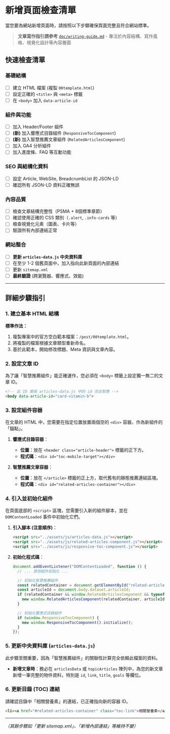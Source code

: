 # 新增頁面檢查清單

當您要為網站新增頁面時，請按照以下步驟確保頁面完整且符合網站標準。

> **文章寫作指引請參考** [`doc/writing-guide.md`](writing-guide.md) - 專注於內容結構、寫作風格、視覺化設計等內容層面

## 快速檢查清單

### 基礎結構
- [ ] 建立 HTML 檔案 (複製 `00template.html`)
- [ ] 設定正確的 `<title>` 與 `<meta>` 標籤
- [ ] 在 `<body>` 加入 `data-article-id`

### 組件與功能
- [ ] 加入 Header/Footer 組件
- [ ] **(新)** 加入響應式目錄組件 (`ResponsiveTocComponent`)
- [ ] **(新)** 加入智慧推薦文章組件 (`RelatedArticlesComponent`)
- [ ] 加入 GA4 分析組件
- [ ] 加入進度條、FAQ 等互動功能

### SEO 與結構化資料
- [ ] 設定 Article, WebSite, BreadcrumbList 的 JSON-LD
- [ ] 確認所有 JSON-LD 資料正確無誤

### 內容品質
- [ ] 檢查文章結構完整性（PSMA + 8個標準章節）
- [ ] 確認使用正確的 CSS 類別（`.alert`, `.info-cards` 等）
- [ ] 檢查視覺化元素（圖表、卡片等）
- [ ] 驗證所有內部連結正常

### 網站整合
- [ ] **更新 `articles-data.js` 中央資料庫**
- [ ] 在至少 1-2 個舊頁面中，加入指向此新頁面的內部連結
- [ ] 更新 `sitemap.xml`
- [ ] **最終驗證** (跨瀏覽器、響應式、效能)

---

## 詳細步驟指引

### 1. **建立基本 HTML 結構**

**標準作法：**
1.  複製專案中的官方空白範本檔案：`/post/00template.html`。
2.  將複製的檔案根據文章類型重新命名。
3.  基於此範本，開始修改標題、Meta 資訊與文章內容。

### 2. **設定文章 ID**

為了讓「智慧推薦組件」能正確運作，您必須在 `<body>` 標籤上設定獨一無二的文章 ID。

```html
<!-- 此 ID 需與 articles-data.js 中的 id 完全對應 -->
<body data-article-id="card-vitamin-b">
```

### 3. **設定組件容器**

在文章的 HTML 中，您需要在指定位置放置兩個空的 `<div>` 容器，作為新組件的「錨點」。

1.  **響應式目錄容器**：
    *   **位置**：放在 `<header class="article-header">` 標籤的正下方。
    *   **程式碼**：`<div id="toc-mobile-target"></div>`

2.  **智慧推薦文章容器**：
    *   **位置**：放在 `</article>` 標籤的正上方，取代舊有的靜態推薦連結區塊。
    *   **程式碼**：`<div id="related-articles-container"></div>`

### 4. **引入並初始化組件**

在頁面底部的 `<script>` 區塊，您需要引入新的組件腳本，並在 `DOMContentLoaded` 事件中初始化它們。

1.  **引入腳本 (注意順序)**：
    ```html
    <script src="../assets/js/articles-data.js"></script>
    <script src="../assets/js/related-articles-component.js"></script>
    <script src="../assets/js/responsive-toc-component.js"></script>
    ```

2.  **初始化程式碼**：
    ```javascript
    document.addEventListener("DOMContentLoaded", function () {
      // ... 其他組件初始化 ...

      // 初始化智慧推薦組件
      const relatedContainer = document.getElementById("related-articles-container");
      const articleId = document.body.dataset.articleId;
      if (relatedContainer && window.RelatedArticlesComponent && typeof articlesData !== 'undefined' && typeof topicArticles !== 'undefined') {
        new window.RelatedArticlesComponent(relatedContainer, articleId, articlesData, topicArticles).initialize();
      }

      // 初始化響應式目錄組件
      if (window.ResponsiveTocComponent) {
        new window.ResponsiveTocComponent().initialize();
      }
    });
    ```

### 5. **更新中央資料庫 (`articles-data.js`)**

此步驟至關重要，因為「智慧推薦組件」的關聯性計算完全依賴此檔案的資料。

- **新增文章時**：務必在 `articlesData` 或 `topicArticles` 陣列中，為您的新文章新增一筆完整的物件資料，特別是 `id`, `link`, `title`, `goals` 等欄位。

### 6. **更新目錄 (TOC) 連結**

請確認目錄中「相關營養素」的連結，已正確指向新的容器 ID。

```html
<li><a href="#related-articles-container" class="toc-link">相關營養素</a></li>
```

---

*（其餘步驟如「更新 sitemap.xml」、「新增內部連結」等維持不變）*